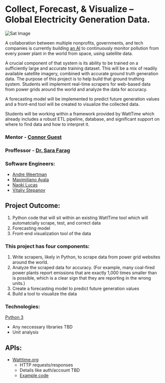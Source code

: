 # Collect, Forecast, & Visualize – Global Electricity Generation Data.

![Sat Image](https://cdn.vox-cdn.com/thumbor/xEsmQD9pDOqW9jpyfc_m85MQtx4=/0x0:3000x2000/1820x1213/filters:focal(1495x526:1975x1006)/cdn.vox-cdn.com/uploads/chorus_image/image/63748384/shutterstock_229816288.0.jpg)



A collaboration between multiple nonprofits, governments, and tech companies is currently building [an AI](https://www.vox.com/energy-and-environment/2019/5/7/18530811/global-power-plants-real-time-pollution-data) to continuously monitor pollution from every power plant in the world from space, using satellite data.

A crucial component of that system is its ability to be trained on a sufficiently large and accurate training dataset. This will be a mix of readily available satellite imagery, combined with accurate ground truth generation data. The purpose of this project is to help build that ground truthing system. Students will implement real-time scrapers for web-based data from power grids around the world and analyze the data for accuracy. 

A forecasting model will be implemented to predict future generation values and a front-end tool will be created to visualize the collected data. 

Students will be working within a framework provided by WattTime which already includes a robust ETL pipeline, database, and significant support on where to find data and how to interpret it. 

### Mentor - [Connor Guest](mailto:connor@watttime.org)

### Proffessor - [Dr. Sara Farag](https://www.bellevuecollege.edu/cs/staff/sarag-farag/)

### Software Engineers:
  - [Andre Weertman](https://github.com/aweertman)
  - [Maximiliano Ayala](https://github.com/Ayalaboy)
  - [Naoki Lucas](https://github.com/Naoki95957)
  - [Vitaliy Stepanov](https://github.com/vitaliybeinspired)

## Project Outcome:
  1. Python code that will sit within an existing WattTime tool which will automatcially scrape, test, and correct data
  2. Forecasting model
  3. Front-end visualization tool of the data

### This project has four components:
  1. Write scrapers, likely in Python, to scrape data from power grid websites around the world. 
  2. Analyze the scraped data for accuracy. (For example, many coal-fired power plants report emissions that are exactly 1,000 times smaller than is possible, which is a clear sign that they are reporting in the wrong units.) 
  3. Create a forecasting model to predict future generation values 
  4. Build a tool to visualize the data

### Technologies:
   [Python 3](https://www.python.org/downloads/)  
  - Any neccessary libraries TBD
  - Unit analysis
  
## APIs:
 - [Watttime.org](https://www.watttime.org/api-documentation/#introduction)
    - HTTP requests/responses
    - Details like auth/account TBD
    - [Example code](https://github.com/WattTime/apiv2-example/blob/master/query_apiv2.py)
    

